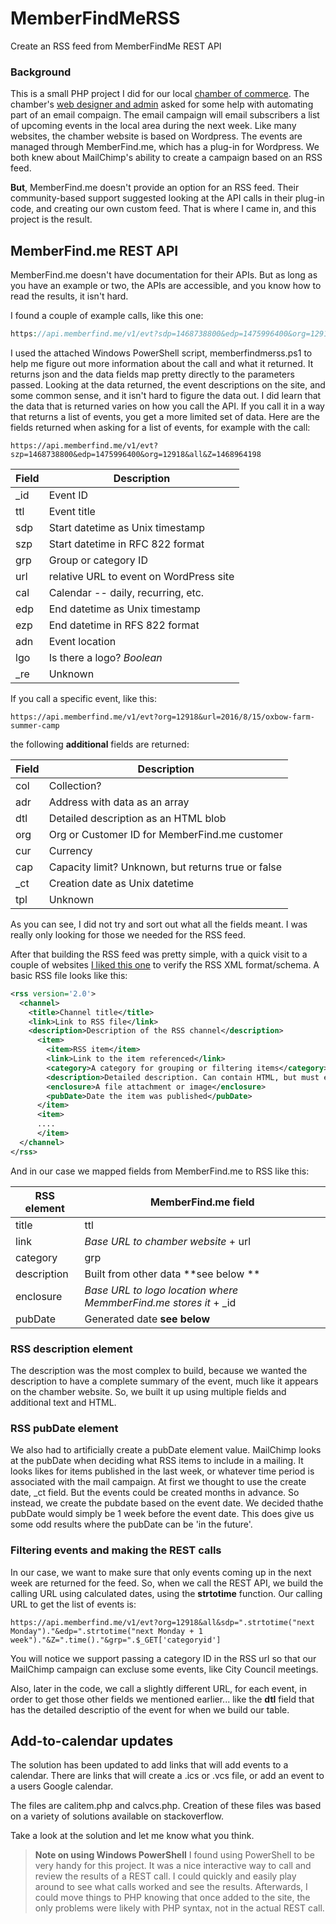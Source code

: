 # MemberFindMeRSS
Create an RSS feed from MemberFindMe REST API

### Background
This is a small PHP project I did for our local [chamber of commerce](http://duvallchamberofcommerce.com).
The chamber's [web designer and admin](http://cascadevalleydesigns.com) asked for some help with automating part of an email compaign.
The email campaign will email subscribers a list of upcoming events in the local area during the next week.
Like many websites, the chamber website is based on Wordpress. The events are managed through MemberFind.me, which has a plug-in for Wordpress. 
We both knew about MailChimp's ability to create a campaign based on an RSS feed.  

**But**, MemberFind.me doesn't provide an option for an RSS feed.  Their community-based support suggested looking at the API calls
in their plug-in code, and creating our own custom feed.  That is where I came in, and this project is the result.

## MemberFind.me REST API
MemberFind.me doesn't have documentation for their APIs.  But as long as you have an example or two, the APIs are accessible,
and you know how to read the results, it isn't hard.

I found a couple of example calls, like this one:

``` php
https://api.memberfind.me/v1/evt?sdp=1468738800&edp=1475996400&org=12918&all&Z=1468964198&SF=NnJKmzY2vzAWvAMM02ITXG0blJlCeMKadwY2yMjS8Ft~#.$set['org']."&wee=1&grp=".$instance['grp']."&cnt=".$instance['cnt']."&sdp=".time()
```

I used the attached Windows PowerShell script, memberfindmerss.ps1 to help me figure out more information about the call and what it returned.
It returns json and the data fields map pretty directly to the parameters passed.
Looking at the data returned, the event descriptions on the site, and some common sense, and it isn't hard to figure the data out. 
I did learn that the data that is returned varies on how you call the API. If you call it in a way that returns a list of events,
you get a more limited set of data.
Here are the fields returned when asking for a list of events, for example with the call:

```
https://api.memberfind.me/v1/evt?szp=1468738800&edp=1475996400&org=12918&all&Z=1468964198
```

| Field | Description |
|-------|-------------|
| _id   | Event ID    |
| ttl   | Event title |
| sdp   | Start datetime as Unix timestamp |
| szp   | Start datetime in RFC 822 format |
| grp   | Group or category ID |
| url   | relative URL to event on WordPress site |
| cal   | Calendar -- daily, recurring, etc. |
| edp   | End datetime as Unix timestamp |
| ezp   | End datetime in RFS 822 format |
| adn   | Event location |
| lgo   | Is there a logo? _Boolean_ |
| _re   | Unknown |

If you call a specific event, like this:

```
https://api.memberfind.me/v1/evt?org=12918&url=2016/8/15/oxbow-farm-summer-camp
```

the following **additional** fields are returned:

| Field | Description |
|-------|-------------|
| col   | Collection? |
| adr   | Address with data as an array |
| dtl   | Detailed description as an HTML blob |
| org   | Org or Customer ID for MemberFind.me customer |
| cur   | Currency |
| cap   | Capacity limit? Unknown, but returns true or false |
| _ct   | Creation date as Unix datetime |
| tpl   | Unknown |


As you can see, I did not try and sort out what all the fields meant. I was really only looking for those we needed for the RSS feed.

After that building the RSS feed was pretty simple, with a quick visit to a couple of websites [I liked this one](http://cyber.law.harvard.edu/rss/rss.html) to verify the RSS XML format/schema.
A basic RSS file looks like this:

``` xml
<rss version='2.0'>
  <channel>
    <title>Channel title</title>
    <link>Link to RSS file</link>
    <description>Description of the RSS channel</description>
      <item>
        <item>RSS item</item>
        <link>Link to the item referenced</link>
        <category>A category for grouping or filtering items</category>
        <description>Detailed description. Can contain HTML, but must escape it or create CDATA</description>
        <enclosure>A file attachment or image</enclosure>
        <pubDate>Date the item was published</pubDate>
      </item>
      <item>
      ....
      </item>
  </channel>
</rss>
```
  
And in our case we mapped fields from MemberFind.me to RSS like this:

| RSS element | MemberFind.me field |
|---------|-------------|
| title   | ttl |
| link    | _Base URL to chamber website_ + url |
| category | grp |
| description | Built from other data **see below ** |
| enclosure | _Base URL to logo location where MemmberFind.me stores it_ + _id |
| pubDate | Generated date **see below** |

### RSS description element
The description was the most complex to build, because we wanted the description to have a complete summary of the event, much like it appears on the chamber website.
So, we built it up using multiple fields and additional text and HTML.


### RSS pubDate element
We also had to artificially create a pubDate element value.  MailChimp looks at the pubDate when deciding what RSS items to include in a mailing.  It looks likes for items published in the last week, or whatever time period is associated with the mail campaign. At first we thought to use the create date, _ct field.  But the events could be created months in advance. So instead, we create the pubdate based on the event date. We decided thathe pubDate would simply be 1 week before the event date.  This does give us some odd results where the pubDate can be 'in the future'.

### Filtering events and making the REST calls
In our case, we want to make sure that only events coming up in the next week are returned for the feed.  So, when we call the REST API, we build the calling URL using calculated dates, using the **strtotime** function.  Our calling URL to get the list of events is:

```
https://api.memberfind.me/v1/evt?org=12918&all&sdp=".strtotime("next Monday")."&edp=".strtotime("next Monday + 1 week")."&Z=".time()."&grp=".$_GET['categoryid']
```

You will notice we support passing a category ID in the RSS url so that our MailChimp campaign can excluse some events, like City Council meetings.

Also, later in the code, we call a slightly different URL, for each event, in order to get those other fields we mentioned earlier... like the **dtl** field that has the detailed descriptio of the event for when we build our table.

## Add-to-calendar updates

The solution has been updated to add links that will add events to a calendar. There are links that will create a .ics or .vcs file, or add an event to a users Google calendar.

The files are calitem.php and calvcs.php. Creation of these files was based on a variety of solutions available on stackoverflow.

Take a look at the solution and let me know what you think.

> **Note on using Windows PowerShell**  I found using PowerShell to be very handy for this project. It was a nice interactive way to call and review the results of a REST call.  I could quickly and easily play around to see what calls worked and see the results.  Afterwards, I could move things to PHP knowing that once added to the site, the only problems were likely with PHP syntax, not in the actual REST call.
